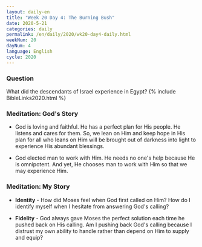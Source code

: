 ```yaml
---
layout: daily-en
title: "Week 20 Day 4: The Burning Bush"
date: 2020-5-21 
categories: daily
permalink: /en/daily/2020/wk20-day4-daily.html
weekNum: 20
dayNum: 4
language: English
cycle: 2020
---
```


### Question     
What did the descendants of Israel experience in Egypt?
{% include BibleLinks2020.html %} 

### Meditation: God's Story   
+ God is loving and faithful. He has a perfect plan for His people. He listens and cares for them. So, we lean on Him and keep hope in His plan for all who leans on Him will be brought out of darkness into light to experience His abundant blessings. 

+ God elected man to work with Him. He needs no one's help because He is omnipotent. And yet, He chooses man to work with Him so that we may experience Him. 

### Meditation: My Story   
+ **Identity** - How did Moses feel when God first called on Him? How do I identify myself when I hesitate from answering God's calling? 

+ **Fidelity** - God always gave Moses the perfect solution each time he pushed back on His calling. Am I pushing back God's calling because I distrust my own ability to handle rather than depend on Him to supply and equip? 
